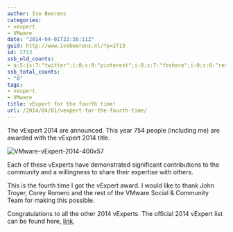 ```yaml
---
author: Ivo Beerens
categories:
- vexpert
- VMware
date: "2014-04-01T22:38:11Z"
guid: http://www.ivobeerens.nl/?p=2713
id: 2713
ssb_old_counts:
- a:5:{s:7:"twitter";i:0;s:9:"pinterest";i:0;s:7:"fbshare";i:0;s:6:"reddit";i:0;s:6:"tumblr";N;}
ssb_total_counts:
- "0"
tags:
- vexpert
- VMware
title: vExpert for the fourth time!
url: /2014/04/01/vexpert-for-the-fourth-time/
---
```


The vExpert 2014 are announced. This year 754 people (including me) are awarded with the vExpert 2014 title.

![VMware-vExpert-2014-400x57](http://blogs.vmware.com/vmtn/files/2014/04/VMware-vExpert-2014-400x57.png)

Each of these vExperts have demonstrated significant contributions to the community and a willingness to share their expertise with others.

This is the fourth time I got the vExpert award. I would like to thank John Troyer, Corey Romero and the rest of the VMware Social &amp; Community Team for making this possible.

Congratulations to all the other 2014 vExperts. The official 2014 vExpert list can be found here, [link](http://blogs.vmware.com/vmtn/2014/04/vexpert-2014-announcement.html).
